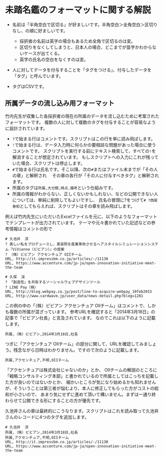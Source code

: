 # 未踏名鑑のフォーマットに関する解説

- 名前は「半角空白で区切る」が好ましいです。半角空白＞全角空白＞区切りなし、の順に好ましいです。
  - 採択者の名前は英字の場合もあるため全角で区切るのは変。
  - 区切りをなくしてしまうと、日本人の場合、どこまでが苗字かわからないケースが出てくる。
  - 英字の氏名の空白をなくすのは変。

- 人に対してデータを付与することを「タグをつける」、付与したデータを「タグ」と呼んでいます。
- タグはCSVです。

## 所属データの流し込み用フォーマット

竹内先生が収集した各採択者の現在の所属のデータを流し込むために考案されたフォーマットです。
複数の人に対して複数のタグを付与することが容易なように設計されています。

- `?`で始まる行はコメントです。スクリプトはこの行を単に読み飛ばします。
- `!`で始まる行は、データ入力時に何らかの要相談な問題があった場合に使うコメントです。
  スクリプトを実行する前にテキスト検索して、すべての`!`を解消することが想定されています。
  もしスクリプトへの入力にこれが残っていた場合、スクリプトは停止します。
- `#`で始まる行は氏名です。そこ以降、次の`#`またはファイル末までが「その人の章」と解釈され
　その章の各行が「その人に付与すべきタグ」と解釈されます。
- 所属のタグは`所属,大分類,時点,備考`という仕組みです。
- 所属の情報がわからない、正しくないかもしれない、などの公開できない人については、単純に削除してもよいですし、
  氏名の冒頭に?をつけて`# ?西尾 泰和`としてもらえれば、スクリプトはその章を読み飛ばします。

例えば竹内先生にいただいたExcelファイルを元に、以下のようなフォーマットでテンプレートが出力されています。
テーマや元々書かれていた記述などの参考情報はコメントの形で
```
# 久池井  淳
? 美しい私をプロデュースし，美容院を産業革命させるヘアスタイルシミュレーションシステム『ViVienne（ビビアン）』の提案
? （株）ビビアン アクセンチュア OIIチーム
URL, http://it.impressbm.co.jp/articles/-/11138
URL, https://www.accenture.com/jp-ja/open-innovation-initiative-meet-the-team

# 久保  渓
? 「創造性」を共有するソーシャルウェブデザインツール
? LINE Pay（株）
URL, http://blog.webpay.co.jp/post/line-to-acquire-webpay_10feb2015
URL, http://www.cardwave.jp/user_data/news-detail.php?blog=1281
```

この例の中の「（株）ビビアン アクセンチュア OIIチーム」はコメントで、しかも複数の所属が混ざっています。
参考URLを確認すると「2014年3月18日」の記事で「ビビアン社長」と言及されています。
なのでこれは以下のように記載します。
```
所属,（株）ビビアン,2014年3月18日,社長
```
つぎに「アクセンチュア OIIチーム」の部分に関して、URLを確認してみましょう。残念ながら日時はわかりません。ですので次のように記載します。
```
所属,アクセンチュア,不明,OIIチーム
```

「アクセンチュアは株式会社じゃないのか」とか、
OIIチームの解説のところに「戦略コンサルティング本部」と書かれているので所属としてはこっちを記載した方が良いのではないかとか、
細かいところが気になり始めるかも知れませんが、そういうことは第三者が悩むより、本人に修正してもらった方がコストの総和が小さいので、
あまり気にせずに進めて頂いて構いません。まずは一通り終わらせて公開できる形にすることの方が優先です。

久池井さんの章は最終的にこうなります。スクリプトはこれを読み取って久池井さんのレコードに4つのタグを追加します。
```
# 久池井  淳
所属,（株）ビビアン,2014年3月18日,社長
所属,アクセンチュア,不明,OIIチーム
URL, http://it.impressbm.co.jp/articles/-/11138
URL, https://www.accenture.com/jp-ja/open-innovation-initiative-meet-the-team
```
